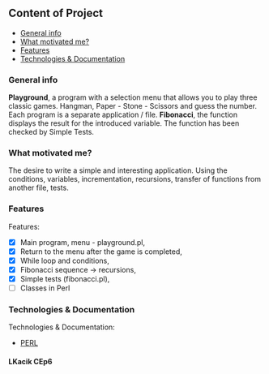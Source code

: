 ## Content of Project

- [General info](#general-info)
- [What motivated me?](#what-motivated-me)
- [Features](#features)
- [Technologies & Documentation](#technologies--documentation)
 
### General info
<b>Playground</b>, a program with a selection menu that allows you to play three classic games. Hangman, Paper - Stone - Scissors and guess the number. 
Each program is a separate application / file.
<b>Fibonacci</b>, the function displays the result for the introduced variable. The function has been checked by Simple Tests.
 
### What motivated me?
The desire to write a simple and interesting application. Using the conditions, variables, incrementation,
recursions, transfer of functions from another file, tests.
 
### Features
Features:
- [x] Main program, menu - playground.pl,
- [x] Return to the menu after the game is completed,
- [x] While loop and conditions,
- [x] Fibonacci sequence -> recursions,
- [x] Simple tests (fibonacci.pl),
- [ ] Classes in Perl
 
### Technologies & Documentation
Technologies & Documentation:
- [PERL](https://perldoc.perl.org/perl)

#### LKacik CEp6
